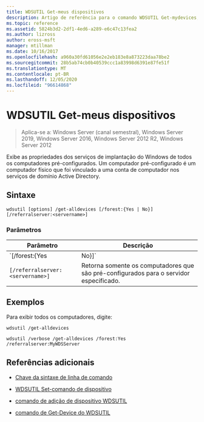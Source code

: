 ```yaml
---
title: WDSUTIL Get-meus dispositivos
description: Artigo de referência para o comando WDSUTIL Get-mydevices, que exibe as propriedades dos serviços de implantação do Windows de todos os computadores pré-configurados.
ms.topic: reference
ms.assetid: 5824b3d2-2df1-4ed6-a289-e6c47c13fea2
ms.author: lizross
author: eross-msft
manager: mtillman
ms.date: 10/16/2017
ms.openlocfilehash: a960a30fd61056e2e2eb183e8a873223daa78be2
ms.sourcegitcommit: 28b5ab74cb0b40539ccc1a83998d6391e87fe51f
ms.translationtype: MT
ms.contentlocale: pt-BR
ms.lasthandoff: 12/05/2020
ms.locfileid: "96614868"
---
```

# <a name="wdsutil-get-alldevices"></a>WDSUTIL Get-meus dispositivos

> Aplica-se a: Windows Server (canal semestral), Windows Server 2019, Windows Server 2016, Windows Server 2012 R2, Windows Server 2012

Exibe as propriedades dos serviços de implantação do Windows de todos os computadores pré-configurados. Um computador pré-configurado é um computador físico que foi vinculado a uma conta de computador nos serviços de domínio Active Directory.

## <a name="syntax"></a>Sintaxe

```
wdsutil [options] /get-alldevices [/forest:{Yes | No}] [/referralserver:<servername>]
```

### <a name="parameters"></a>Parâmetros

| Parâmetro | Descrição |
|--|--|
| `[/forest:{Yes | No}]` | Especifica se os serviços de implantação do Windows devem retornar computadores em toda a floresta ou no domínio local. A configuração padrão é **não**, o que significa que somente os computadores no domínio local são retornados. |
| `[/referralserver:<servername>]` | Retorna somente os computadores que são pré-configurados para o servidor especificado. |

## <a name="examples"></a>Exemplos

Para exibir todos os computadores, digite:

```
wdsutil /get-alldevices
```

```
wdsutil /verbose /get-alldevices /forest:Yes /referralserver:MyWDSServer
```

## <a name="additional-references"></a>Referências adicionais

- [Chave da sintaxe de linha de comando](command-line-syntax-key.md)

- [WDSUTIL Set-comando de dispositivo](wdsutil-set-device.md)

- [comando de adição de dispositivo WDSUTIL](wdsutil-add-device.md)

- [comando de Get-Device do WDSUTIL](wdsutil-get-device.md)
